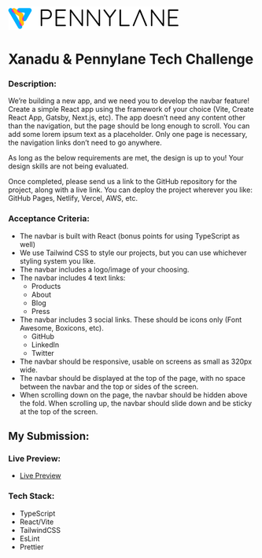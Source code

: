 <img src="./src/assets/pennylane-logo.svg" alt="Pennylane">

# Xanadu & Pennylane Tech Challenge

### Description:

We’re building a new app, and we need you to develop the navbar feature! Create a simple
React app using the framework of your choice (Vite, Create React App, Gatsby, Next.js, etc).
The app doesn’t need any content other than the navigation, but the page should be long
enough to scroll. You can add some lorem ipsum text as a placeholder. Only one page is
necessary, the navigation links don’t need to go anywhere.

As long as the below requirements are met, the design is up to you! Your design skills are not
being evaluated.

Once completed, please send us a link to the GitHub repository for the project, along with a live
link. You can deploy the project wherever you like: GitHub Pages, Netlify, Vercel, AWS, etc.

### Acceptance Criteria:

- The navbar is built with React (bonus points for using TypeScript as well)
- We use Tailwind CSS to style our projects, but you can use whichever styling system
  you like.
- The navbar includes a logo/image of your choosing.
- The navbar includes 4 text links:
  - Products
  - About
  - Blog
  - Press
- The navbar includes 3 social links. These should be icons only (Font Awesome,
  Boxicons, etc).
  - GitHub
  - LinkedIn
  - Twitter
- The navbar should be responsive, usable on screens as small as 320px wide.
- The navbar should be displayed at the top of the page, with no space between the
  navbar and the top or sides of the screen.
- When scrolling down on the page, the navbar should be hidden above the fold. When
  scrolling up, the navbar should slide down and be sticky at the top of the screen.

## My Submission:

### Live Preview:

- [Live Preview](https://xanadu-pennylane-alan-martin.netlify.app/)

### Tech Stack:

- TypeScript
- React/Vite
- TailwindCSS
- EsLint
- Prettier
